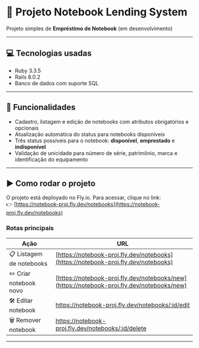 # 📝 Projeto Notebook Lending System

Projeto simples de **Empréstimo de Notebook** (em desenvolvimento)

---

## 💻 Tecnologias usadas

- Ruby 3.3.5  
- Rails 8.0.2  
- Banco de dados com suporte SQL  

---

## 🚀 Funcionalidades

- Cadastro, listagem e edição de notebooks com atributos obrigatórios e opcionais  
- Atualização automática do status para notebooks disponíveis  
- Três status possíveis para o notebook: **disponível**, **emprestado** e **indisponível**  
- Validação de unicidade para número de série, patrimônio, marca e identificação do equipamento  

---

## ▶️ Como rodar o projeto

O projeto está deployado no Fly.io. Para acessar, clique no link:  
👉 [https://notebook-proj.fly.dev/notebooks](https://notebook-proj.fly.dev/notebooks)

### Rotas principais

| Ação                  | URL                                      |
|-----------------------|------------------------------------------|
| 📋 Listagem de notebooks | [https://notebook-proj.fly.dev/notebooks](https://notebook-proj.fly.dev/notebooks) |
| ✏️ Criar notebook novo    | [https://notebook-proj.fly.dev/notebooks/new](https://notebook-proj.fly.dev/notebooks/new)   |
| 🛠️ Editar notebook       | https://notebook-proj.fly.dev/notebooks/:id/edit  |
| 🗑️ Remover notebook      | https://notebook-proj.fly.dev/notebooks/:id/delete |

---

